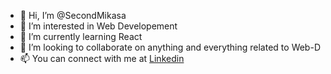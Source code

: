 - 👋 Hi, I’m @SecondMikasa
- 👀 I’m interested in Web Developement
- 🌱 I’m currently learning React
- 💞️ I’m looking to collaborate on anything and everything related to Web-D
- 📫 You can connect with me at [Linkedin](https://www.linkedin.com/in/kumar-arnim-705088268)


<!---
SecondMikasa/SecondMikasa is a ✨ special ✨ repository because its `README.md` (this file) appears on your GitHub profile.
You can click the Preview link to take a look at your changes.
--->
